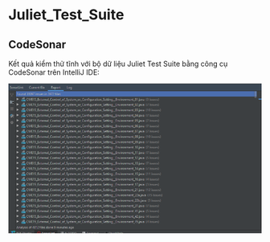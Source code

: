 # Juliet_Test_Suite

## CodeSonar
Kết quả kiểm thử tĩnh với bộ dữ liệu Juliet Test Suite bằng công cụ CodeSonar trên IntelliJ IDE:

![](https://github.com/vudung042/Juliet_Test_Suite/blob/master/Juliet_Tes_Suite.png)
